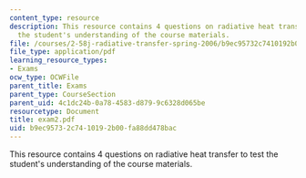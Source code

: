 ```yaml
---
content_type: resource
description: This resource contains 4 questions on radiative heat transfer to test
  the student's understanding of the course materials.
file: /courses/2-58j-radiative-transfer-spring-2006/b9ec95732c7410192b00fa88dd478bac_exam2.pdf
file_type: application/pdf
learning_resource_types:
- Exams
ocw_type: OCWFile
parent_title: Exams
parent_type: CourseSection
parent_uid: 4c1dc24b-0a78-4583-d879-9c6328d065be
resourcetype: Document
title: exam2.pdf
uid: b9ec9573-2c74-1019-2b00-fa88dd478bac
---
```

This resource contains 4 questions on radiative heat transfer to test the student's understanding of the course materials.